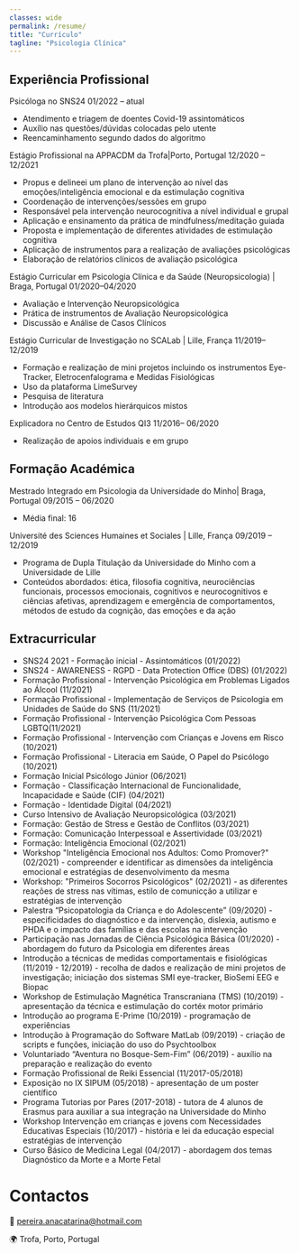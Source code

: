 ```yaml
---
classes: wide
permalink: /resume/
title: "Currículo"
tagline: "Psicologia Clínica"
---
```



## Experiência Profissional

Psicóloga no SNS24
01/2022 – atual
-	Atendimento e triagem de doentes Covid-19 assintomáticos
-	Auxílio nas questões/dúvidas colocadas pelo utente
-	Reencaminhamento segundo dados do algoritmo

Estágio Profissional na APPACDM da Trofa|Porto, Portugal
12/2020 – 12/2021
-	Propus e delineei um plano de intervenção ao nível das emoções/inteligência emocional e da estimulação cognitiva
-	Coordenação de intervenções/sessões em grupo
-	Responsável pela intervenção neurocognitiva a nível individual e grupal
-	Aplicação e ensinamento da prática de mindfulness/meditação guiada
-	Proposta e implementação de diferentes atividades de estimulação cognitiva
-	Aplicação de instrumentos para a realização de avaliações psicológicas
-	Elaboração de relatórios clínicos de avaliação psicológica

Estágio Curricular em Psicologia Clínica e da Saúde (Neuropsicologia) | Braga, Portugal 
01/2020–04/2020
-	Avaliação e Intervenção Neuropsicológica
-	Prática de instrumentos de Avaliação Neuropsicológica
-	Discussão e Análise de Casos Clínicos

Estágio Curricular de Investigação no SCALab | Lille, França 
11/2019–12/2019
-	Formação e realização de mini projetos incluindo os instrumentos Eye-Tracker, Eletrocenfalograma e Medidas Fisiológicas
-	Uso da plataforma LimeSurvey
-	Pesquisa de literatura
-	Introdução aos modelos hierárquicos mistos

Explicadora no Centro de Estudos QI3
11/2016– 06/2020
-	Realização de apoios individuais e em grupo


## Formação Académica

Mestrado Integrado em Psicologia da Universidade do Minho| Braga, Portugal
09/2015 – 06/2020
-	Média final: 16

Université des Sciences Humaines et Sociales | Lille, França
09/2019 – 12/2019
-	Programa de Dupla Titulação da Universidade do Minho com a Universidade de Lille
-	Conteúdos abordados: ética, filosofia cognitiva, neurociências funcionais, processos emocionais, cognitivos e neurocognitivos e ciências afetivas, aprendizagem e emergência de comportamentos, métodos de estudo da cognição, das emoções e da ação


## Extracurricular

- SNS24 2021 - Formação inicial - Assintomáticos (01/2022)
- SNS24 - AWARENESS - RGPD - Data Protection Office (DBS) (01/2022)
- Formação Profissional - Intervenção Psicológica em Problemas Ligados ao Álcool (11/2021)
- Formação Profissional - Implementação de Serviços de Psicologia em Unidades de Saúde do SNS (11/2021)
- Formação Profissional - Intervenção Psicológica Com Pessoas LGBTQ(11/2021)
- Formação Profissional - Intervenção com Crianças e Jovens em Risco (10/2021)
- Formação Profissional - Literacia em Saúde, O Papel do Psicólogo (10/2021)
- Formação Inicial Psicólogo Júnior (06/2021)
- Formação - Classificação Internacional de Funcionalidade, Incapacidade e Saúde (CIF) (04/2021)
- Formação - Identidade Digital (04/2021)
- Curso Intensivo de Avaliação Neuropsicológica (03/2021)
- Formação: Gestão de Stress e Gestão de Conflitos (03/2021)
- Formação: Comunicação Interpessoal e Assertividade (03/2021)
- Formação: Inteligência Emocional (02/2021)
- Workshop "Inteligência Emocional nos Adultos: Como Promover?" (02/2021) - compreender e identificar as dimensões da inteligência emocional e estratégias de desenvolvimento da mesma
- Workshop: "Primeiros Socorros Psicológicos" (02/2021) - as diferentes reações de stress nas vítimas, estilo de comunicção a utilizar e estratégias de intervenção
- Palestra “Psicopatologia da Criança e do Adolescente” (09/2020) - especificidades do diagnóstico e da intervenção, dislexia, autismo e PHDA e o impacto das famílias e das escolas na intervenção
- Participação nas Jornadas de Ciência Psicológica Básica (01/2020) - abordagem do futuro da Psicologia em diferentes áreas
- Introdução a técnicas de medidas comportamentais e fisiológicas (11/2019 - 12/2019) - recolha de dados e realização de mini projetos de investigação; iniciação dos sistemas SMI eye-tracker, BioSemi EEG e Biopac
- Workshop de Estimulação Magnética Transcraniana (TMS) (10/2019) - apresentação da técnica e estimulação do cortéx motor primário 
- Introdução ao programa E-Prime (10/2019) - programação de experiências
- Introdução à Programação do Software MatLab (09/2019) - criação de scripts e funções, iniciação do uso do Psychtoolbox
- Voluntariado “Aventura no Bosque-Sem-Fim” (06/2019) - auxílio na preparação e realização do evento
- Formação Profissional de Reiki Essencial (11/2017-05/2018)
- Exposição no IX SIPUM (05/2018) - apresentação de um poster científico 
- Programa Tutorias por Pares (2017-2018) - tutora de 4 alunos de Erasmus para auxiliar a sua integração na Universidade do Minho
- Workshop Intervenção em crianças e jovens com Necessidades Educativas Especiais (10/2017) - história e lei da educação especial estratégias de intervenção
- Curso Básico de Medicina Legal (04/2017) - abordagem dos temas Diagnóstico da Morte e a Morte Fetal


# Contactos

📧 pereira.anacatarina@hotmail.com

🌍 Trofa, Porto, Portugal
